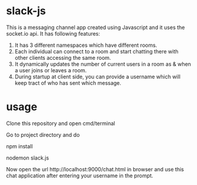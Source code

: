 # slack-js

This is a messaging channel app created using Javascript and it uses the socket.io api. It has following features:

1. It has 3 different namespaces which have different rooms.
2. Each individual can connect to a room and start chatting there with other clients accessing the same room.
3. It dynamically updates the number of current users in a room as & when a user joins or leaves a room.
4. During startup at client side, you can provide a username which will keep tract of who has sent which message.

# usage
Clone this repository and open cmd/terminal

Go to project directory and do

npm install

nodemon slack.js

Now open the url http://localhost:9000/chat.html in browser and use this chat application after entering your username in the prompt.
